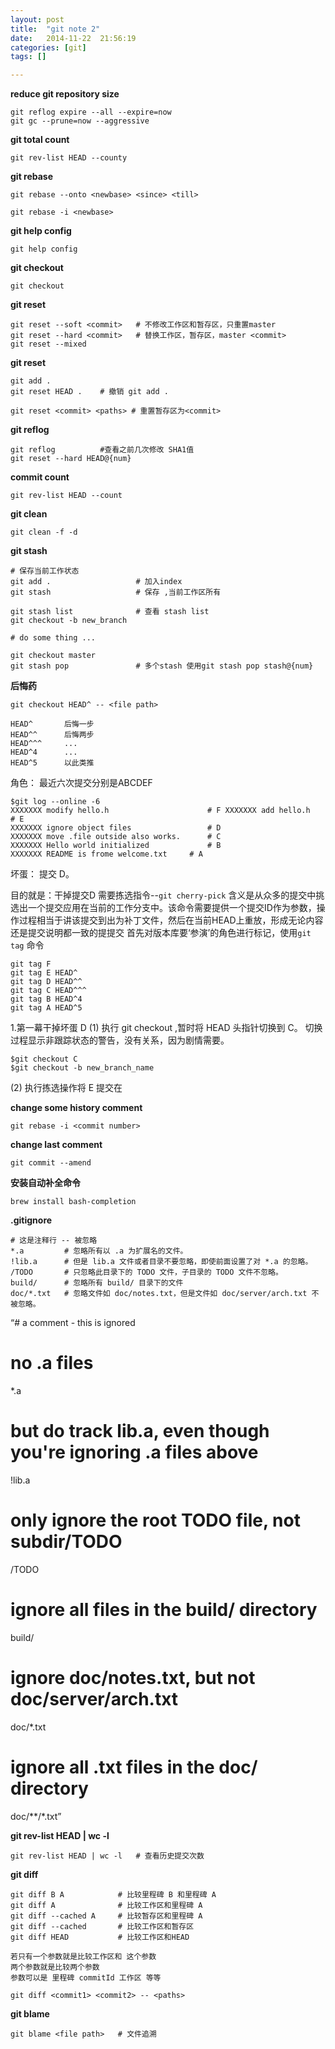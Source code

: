 ```yaml
---
layout: post
title:  "git note 2"
date:   2014-11-22	21:56:19
categories: [git]
tags: []

---
```


**reduce git repository size**

	git reflog expire --all --expire=now
	git gc --prune=now --aggressive

**git total count**

	git rev-list HEAD --county

**git rebase**

	git rebase --onto <newbase> <since> <till>
	
 	git rebase -i <newbase>	

**git help config**
	
	git help config

**git checkout**
	
	git checkout 

**git reset**
	
	git reset --soft <commit>	# 不修改工作区和暂存区，只重置master
	git reset --hard <commit>	# 替换工作区，暂存区，master <commit>
	git reset --mixed 


**git reset <commit> <path>**
	
	git add .
	git reset HEAD .	# 撤销 git add .

	git reset <commit> <paths> # 重置暂存区为<commit>

**git reflog**

	git reflog 			#查看之前几次修改 SHA1值
	git reset --hard HEAD@{num} 
	

**commit count**
	
	git rev-list HEAD --count

**git clean**

	git clean -f -d 

**git stash**

	# 保存当前工作状态
	git add . 					# 加入index
	git stash 					# 保存 ,当前工作区所有
	
	git stash list 				# 查看 stash list
	git checkout -b new_branch
	
	# do some thing ...
	
	git checkout master
	git stash pop   			# 多个stash 使用git stash pop stash@{num}
	
	
**后悔药**
	
	git checkout HEAD^ -- <file path>
	
	HEAD^ 		后悔一步
	HEAD^^ 		后悔两步
	HEAD^^^ 	...
	HEAD^4		...
	HEAD^5		以此类推
	
角色： 最近六次提交分别是ABCDEF

	$git log --online -6
	XXXXXXX modify hello.h						# F	XXXXXXX add hello.h							# E
	XXXXXXX ignore object files					# D
	XXXXXXX move .file outside also works.		# C
	XXXXXXX Hello world initialized				# B
	XXXXXXX README is frome welcome.txt		# A
	
坏蛋： 提交 D。

目的就是：干掉提交D 
需要拣选指令--`git cherry-pick`
含义是从众多的提交中挑选出一个提交应用在当前的工作分支中。该命令需要提供一个提交ID作为参数，操作过程相当于讲该提交到出为补丁文件，然后在当前HEAD上重放，形成无论内容还是提交说明都一致的提提交
首先对版本库要‘参演’的角色进行标记，使用`git tag` 命令

	git tag F
	git tag E HEAD^
	git tag D HEAD^^
	git tag C HEAD^^^
	git tag B HEAD^4
	git tag A HEAD^5
	
1.第一幕干掉坏蛋 D
(1) 执行 git checkout ,暂时将 HEAD 头指针切换到 C。
切换过程显示非跟踪状态的警告，没有关系，因为剧情需要。

	$git checkout C
	$git checkout -b new_branch_name
(2) 执行拣选操作将 E 提交在	
 
**change some history comment**

	git rebase -i <commit number>
	
**change last comment**
	
	git commit --amend	

**安装自动补全命令**
	
	brew install bash-completion

**.gitignore**

	# 这是注释行 -- 被忽略
	*.a 		# 忽略所有以 .a 为扩展名的文件。
	!lib.a    	# 但是 lib.a 文件或者目录不要忽略，即使前面设置了对 *.a 的忽略。
	/TODO 		# 只忽略此目录下的 TODO 文件，子目录的 TODO 文件不忽略。
	build/  	# 忽略所有 build/ 目录下的文件
	doc/*.txt 	# 忽略文件如 doc/notes.txt，但是文件如 doc/server/arch.txt 不被忽略。

“# a comment - this is ignored
# no .a files
*.a
# but do track lib.a, even though you're ignoring .a files above
!lib.a
# only ignore the root TODO file, not subdir/TODO
/TODO
# ignore all files in the build/ directory
build/
# ignore doc/notes.txt, but not doc/server/arch.txt
doc/*.txt
# ignore all .txt files in the doc/ directory
doc/**/*.txt”



**git rev-list HEAD | wc -l**

	git rev-list HEAD | wc -l   # 查看历史提交次数
	
**git diff**

	git diff B A 			# 比较里程碑 B 和里程碑 A
	git diff A				# 比较工作区和里程碑 A
	git diff --cached A 	# 比较暂存区和里程碑 A
	git diff --cached		# 比较工作区和暂存区
	git diff HEAD 			# 比较工作区和HEAD
	
	若只有一个参数就是比较工作区和 这个参数
	两个参数就是比较两个参数
	参数可以是 里程碑 commitId 工作区 等等
	
	git diff <commit1> <commit2> -- <paths>
	
**git blame**
	
	git blame <file path> 	# 文件追溯
